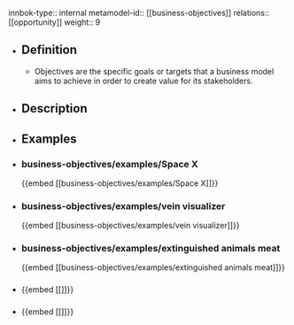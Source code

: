innbok-type:: internal
metamodel-id:: [[business-objectives]]
relations:: [[opportunity]]
weight:: 9

- ## Definition
  - Objectives are the specific goals or targets that a business model aims to achieve in order to create value for its stakeholders.
- ## Description
- ## Examples
- ### business-objectives/examples/Space X
  {{embed [[business-objectives/examples/Space X]]}}
- ### business-objectives/examples/vein visualizer
  {{embed [[business-objectives/examples/vein visualizer]]}}
- ### business-objectives/examples/extinguished animals meat
  {{embed [[business-objectives/examples/extinguished animals meat]]}}
- ### 
  {{embed [[]]}}
- ### 
  {{embed [[]]}}


